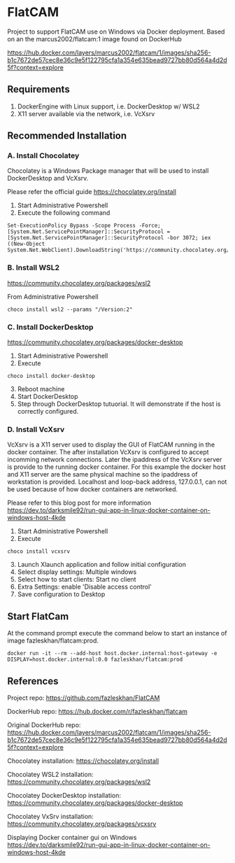 # FlatCAM

Project to support FlatCAM use on Windows via Docker deployment. 
Based on an the marcus2002/flatcam:1 image found on DockerHub

https://hub.docker.com/layers/marcus2002/flatcam/1/images/sha256-b1c7672de57cec8e36c9e5f122795cfa1a354e635bead9727bb80d564a4d2d5f?context=explore

## Requirements

1. DockerEngine with Linux support, i.e. DockerDesktop w/ WSL2
2. X11 server available via the network, i.e. VcXsrv

## Recommended Installation

### A. Install Chocolatey

Chocolatey is a Windows Package manager that will be used to install DockerDesktop and VcXsrv.

Please refer the official guide https://chocolatey.org/install

1. Start Administrative Powershell
2. Execute the following command 

```
Set-ExecutionPolicy Bypass -Scope Process -Force; [System.Net.ServicePointManager]::SecurityProtocol = [System.Net.ServicePointManager]::SecurityProtocol -bor 3072; iex ((New-Object System.Net.WebClient).DownloadString('https://community.chocolatey.org/install.ps1'))
```

### B. Install WSL2

https://community.chocolatey.org/packages/wsl2

From Administrative Powershell
```
choco install wsl2 --params "/Version:2"
```

### C. Install DockerDesktop

https://community.chocolatey.org/packages/docker-desktop

1. Start Administrative Powershell
2. Execute
```
choco install docker-desktop
```
3. Reboot machine
4. Start DockerDesktop
5. Step through DockerDesktop tutuorial. It will demonstrate if the host is correctly configured.

### D. Install VcXsrv

VcXsrv is a X11 server used to display the GUI of FlatCAM running in the docker container. 
The after installation VcXsrv is configured to accept incomming network connections.
Later the ipaddress of the VcXsrv server is provide to the running docker container.
For this example the docker host and X11 server are the same physical machine so the ipaddress of workstation is provided.
Localhost and loop-back address, 127.0.0.1, can not be used because of how docker containers are networked.

Please refer to this blog post for more information 
https://dev.to/darksmile92/run-gui-app-in-linux-docker-container-on-windows-host-4kde

1. Start Administrative Powershell
2. Execute 
```
choco install vcxsrv
```
3. Launch Xlaunch application and follow initial configuration
4. Select display settings: Multiple windows
5. Select how to start clients: Start no client
6. Extra Settings: enable 'Disable access control'
7. Save configuration to Desktop 

## Start FlatCam

At the command prompt execute the command below to start an instance of image fazleskhan/flatcam:prod.

```
docker run -it --rm --add-host host.docker.internal:host-gateway -e DISPLAY=host.docker.internal:0.0 fazleskhan/flatcam:prod
```


## References

Project repo:
https://github.com/fazleskhan/FlatCAM

DockerHub repo:
https://hub.docker.com/r/fazleskhan/flatcam

Original DockerHub repo:
https://hub.docker.com/layers/marcus2002/flatcam/1/images/sha256-b1c7672de57cec8e36c9e5f122795cfa1a354e635bead9727bb80d564a4d2d5f?context=explore

Chocolatey installation:
https://chocolatey.org/install

Chocolatey WSL2 installation:
https://community.chocolatey.org/packages/wsl2

Chocolatey DockerDesktop installation:
https://community.chocolatey.org/packages/docker-desktop

Chocolatey VxSrv installation:
https://community.chocolatey.org/packages/vcxsrv

Displaying Docker container gui on Windows
https://dev.to/darksmile92/run-gui-app-in-linux-docker-container-on-windows-host-4kde